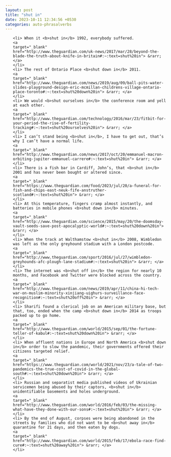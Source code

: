 ```yaml
---
layout: post
title: "shut in"
date: 2023-10-11 12:34:56 +0530
categories: auto-phrasalverbs
---
```

<ol>

    <li> When it <b>shut in</b> 1992, everybody suffered.
    <a 
    target="_blank" 
    href="http://www.theguardian.com/uk-news/2017/mar/28/beyond-the-blade-the-truth-about-knife-in-britain#:~:text=shut%20in"> &rarr; </a>
    </li>
    <li> The rest of Ontario Place <b>shut down in</b> 2011.
    <a 
    target="_blank" 
    href="http://www.theguardian.com/news/2019/aug/09/ball-pits-water-slides-playground-design-eric-mcmillan-childrens-village-ontario-place-toronto#:~:text=shut%20down%20in"> &rarr; </a>
    </li>
    <li> We would <b>shut ourselves in</b> the conference room and yell at each other.
    <a 
    target="_blank" 
    href="http://www.theguardian.com/technology/2016/mar/23/fitbit-for-your-period-the-rise-of-fertility-tracking#:~:text=shut%20ourselves%20in"> &rarr; </a>
    </li>
    <li> I can’t stand being <b>shut in</b>, I have to get out, that’s why I can’t have a normal life.
    <a 
    target="_blank" 
    href="http://www.theguardian.com/news/2017/oct/20/emmanuel-macron-orbiting-jupiter-emmanuel-carrere#:~:text=shut%20in"> &rarr; </a>
    </li>
    <li> There is a fish bar in Cardiff, John’s, that <b>shut in</b> 2001 and has never been bought or altered since.
    <a 
    target="_blank" 
    href="https://www.theguardian.com/food/2023/jul/20/a-funeral-for-fish-and-chips-east-neuk-fife-anstruther-scotland#:~:text=shut%20in"> &rarr; </a>
    </li>
    <li> At this temperature, fingers cramp almost instantly, and batteries in mobile phones <b>shut down in</b> minutes.
    <a 
    target="_blank" 
    href="http://www.theguardian.com/science/2015/may/20/the-doomsday-vault-seeds-save-post-apocalyptic-world#:~:text=shut%20down%20in"> &rarr; </a>
    </li>
    <li> When the track at Walthamstow <b>shut in</b> 2008, Wimbledon was left as the only greyhound stadium with a London postcode.
    <a 
    target="_blank" 
    href="http://www.theguardian.com/sport/2016/jul/27/wimbledon-greyhounds-afc-plough-lane-stadium#:~:text=shut%20in"> &rarr; </a>
    </li>
    <li> The internet was <b>shut off in</b> the region for nearly 10 months, and Facebook and Twitter were blocked across the country.
    <a 
    target="_blank" 
    href="http://www.theguardian.com/news/2019/apr/11/china-hi-tech-war-on-muslim-minority-xinjiang-uighurs-surveillance-face-recognition#:~:text=shut%20off%20in"> &rarr; </a>
    </li>
    <li> Sharifi found a clerical job on an American military base, but that, too, ended when the camp <b>shut down in</b> 2014 as troops packed up to go home.
    <a 
    target="_blank" 
    href="http://www.theguardian.com/world/2015/sep/01/the-fortune-teller-of-kabul#:~:text=shut%20down%20in"> &rarr; </a>
    </li>
    <li> When affluent nations in Europe and North America <b>shut down in</b> order to slow the pandemic, their governments offered their citizens targeted relief.
    <a 
    target="_blank" 
    href="https://www.theguardian.com/world/2021/nov/23/a-tale-of-two-pandemics-the-true-cost-of-covid-in-the-global-south#:~:text=shut%20down%20in"> &rarr; </a>
    </li>
    <li> Russian and separatist media published videos of Ukrainian servicemen being abused by their captors, <b>shut in</b> unidentifiable basements and holes underground.
    <a 
    target="_blank" 
    href="http://www.theguardian.com/world/2016/feb/03/the-missing-what-have-they-done-with-our-sons#:~:text=shut%20in"> &rarr; </a>
    </li>
    <li> By the end of August, corpses were being abandoned in the streets by families who did not want to be <b>shut away in</b> quarantine for 21 days, and then eaten by dogs.
    <a 
    target="_blank" 
    href="http://www.theguardian.com/world/2015/feb/17/ebola-race-find-cure#:~:text=shut%20away%20in"> &rarr; </a>
    </li>